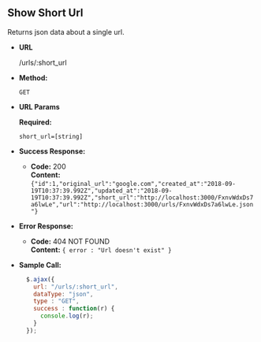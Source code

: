 **Show Short Url**
----
  Returns json data about a single url.

* **URL**

  /urls/:short_url

* **Method:**

  `GET`
  
*  **URL Params**

   **Required:**
 
   `short_url=[string]`

* **Success Response:**

  * **Code:** 200 <br />
    **Content:** `{"id":1,"original_url":"google.com","created_at":"2018-09-19T10:37:39.992Z","updated_at":"2018-09-19T10:37:39.992Z","short_url":"http://localhost:3000/FxnvWdxDs7a6lwLe","url":"http://localhost:3000/urls/FxnvWdxDs7a6lwLe.json"}`
 
* **Error Response:**

  * **Code:** 404 NOT FOUND <br />
    **Content:** `{ error : "Url doesn't exist" }`


* **Sample Call:**

  ```javascript
    $.ajax({
      url: "/urls/:short_url",
      dataType: "json",
      type : "GET",
      success : function(r) {
        console.log(r);
      }
    });
  ```